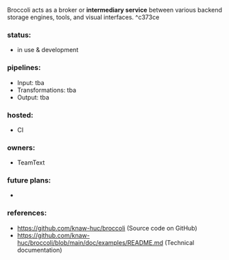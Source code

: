 Broccoli acts as a broker or **intermediary service** between various backend storage engines, tools, and visual interfaces. ^c373ce

### status:

- in use & development

### pipelines:

- Input: tba
- Transformations: tba
- Output: tba

### hosted:

- CI

### owners:

- TeamText

### future plans:  

- 

### references:

- https://github.com/knaw-huc/broccoli (Source code on GitHub)
- https://github.com/knaw-huc/broccoli/blob/main/doc/examples/README.md (Technical documentation)